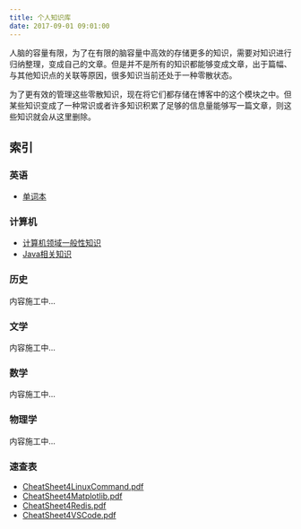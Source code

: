 ```yaml
---
title: 个人知识库
date: 2017-09-01 09:01:00
---
```



人脑的容量有限，为了在有限的脑容量中高效的存储更多的知识，需要对知识进行归纳整理，变成自己的文章。但是并不是所有的知识都能够变成文章，出于篇幅、与其他知识点的关联等原因，很多知识当前还处于一种零散状态。

为了更有效的管理这些零散知识，现在将它们都存储在博客中的这个模块之中。但某些知识变成了一种常识或者许多知识积累了足够的信息量能够写一篇文章，则这些知识就会从这里删除。


索引
--------------

### 英语

- [单词本](单词本.html)

### 计算机

- [计算机领域一般性知识](CS.html)
- [Java相关知识](Java.html)

### 历史

内容施工中...

### 文学

内容施工中...

### 数学

内容施工中...

### 物理学

内容施工中...

### 速查表

- [CheatSheet4LinuxCommand.pdf](CheatSheet/CheatSheet4LinuxCommand.pdf)
- [CheatSheet4Matplotlib.pdf](CheatSheet/CheatSheet4Matplotlib.pdf)
- [CheatSheet4Redis.pdf](CheatSheet/CheatSheet4Redis.pdf)
- [CheatSheet4VSCode.pdf](CheatSheet/CheatSheet4VSCode.pdf)
